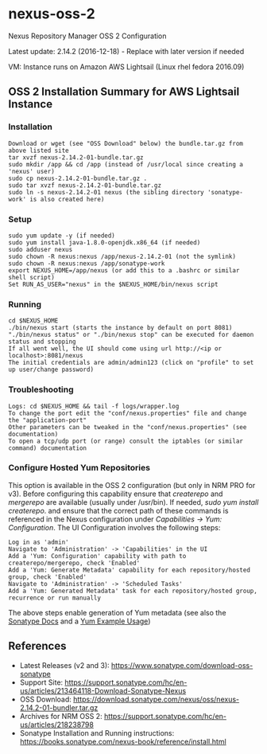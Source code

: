 # nexus-oss-2

Nexus Repository Manager OSS 2 Configuration

Latest update: 2.14.2 (2016-12-18) - Replace with later version if needed

VM: Instance runs on Amazon AWS Lightsail (Linux rhel fedora 2016.09)

## OSS 2 Installation Summary for AWS Lightsail Instance

### Installation
```
Download or wget (see "OSS Download" below) the bundle.tar.gz from above listed site
tar xvzf nexus-2.14.2-01-bundle.tar.gz
sudo mkdir /app && cd /app (instead of /usr/local since creating a 'nexus' user)
sudo cp nexus-2.14.2-01-bundle.tar.gz .
sudo tar xvzf nexus-2.14.2-01-bundle.tar.gz
sudo ln -s nexus-2.14.2-01 nexus (the sibling directory 'sonatype-work' is also created here)
```

### Setup
```
sudo yum update -y (if needed)
sudo yum install java-1.8.0-openjdk.x86_64 (if needed)
sudo adduser nexus
sudo chown -R nexus:nexus /app/nexus-2.14.2-01 (not the symlink)
sudo chown -R nexus:nexus /app/sonatype-work
export NEXUS_HOME=/app/nexus (or add this to a .bashrc or similar shell script)
Set RUN_AS_USER="nexus" in the $NEXUS_HOME/bin/nexus script
```

### Running
```
cd $NEXUS_HOME
./bin/nexus start (starts the instance by default on port 8081)
"./bin/nexus status" or "./bin/nexus stop" can be executed for daemon status and stopping
If all went well, the UI should come using url http://<ip or localhost>:8081/nexus
The initial credentials are admin/admin123 (click on "profile" to set up user/change password)
```

### Troubleshooting
```
Logs: cd $NEXUS_HOME && tail -f logs/wrapper.log
To change the port edit the "conf/nexus.properties" file and change the "application-port"
Other parameters can be tweaked in the "conf/nexus.properties" (see documentation)
To open a tcp/udp port (or range) consult the iptables (or similar command) documentation
```

### Configure Hosted Yum Repositories

This option is available in the OSS 2 configuration (but only in NRM PRO for v3). Before configuring 
this capability ensure that _createrepo_ and _mergerepo_ are available (usually under /usr/bin). If needed,
_sudo yum install createrepo_. and ensure that the correct path of these commands is referenced in the 
Nexus configuration under _Capabilities -> Yum: Configuration_. The UI Configuration involves the following steps:
```
Log in as 'admin'
Navigate to 'Administration' -> 'Capabilities' in the UI
Add a 'Yum: Configuration' capability with path to createrepo/mergerepo, check 'Enabled'
Add a 'Yum: Generate Metadata' capability for each repository/hosted group, check 'Enabled'
Navigate to 'Administration' -> 'Scheduled Tasks'
Add a 'Yum: Generated Metadata' task for each repository/hosted group, recurrence or run manually
```
The above steps enable generation of Yum metadata (see also the [Sonatype Docs](https://books.sonatype.com/nexus-book/reference/yum-configuration.html) and a [Yum Example Usage](https://books.sonatype.com/nexus-book/reference/yum-example-usage.html))

## References
* Latest Releases (v2 and 3): https://www.sonatype.com/download-oss-sonatype
* Support Site: https://support.sonatype.com/hc/en-us/articles/213464118-Download-Sonatype-Nexus
* OSS Download: https://download.sonatype.com/nexus/oss/nexus-2.14.2-01-bundler.tar.gz
* Archives for NRM OSS 2: https://support.sonatype.com/hc/en-us/articles/218238798
* Sonatype Installation and Running instructions: https://books.sonatype.com/nexus-book/reference/install.html
